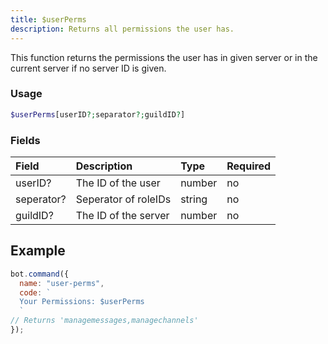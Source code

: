 ```yaml
---
title: $userPerms
description: Returns all permissions the user has.
---
```


This function returns the permissions the user has in given server or in the current server if no server ID is given.

### Usage

```php
$userPerms[userID?;separator?;guildID?]
```

### Fields

| Field | Description | Type | Required |
| :--- | :--- | :--- | :--- |
| userID? | The ID of the user | number | no |
| seperator? | Seperator of roleIDs | string | no |
| guildID? | The ID of the server | number | no |

## Example

```javascript
bot.command({
  name: "user-perms",
  code: `
  Your Permissions: $userPerms
  `
// Returns 'managemessages,managechannels'
});
```



